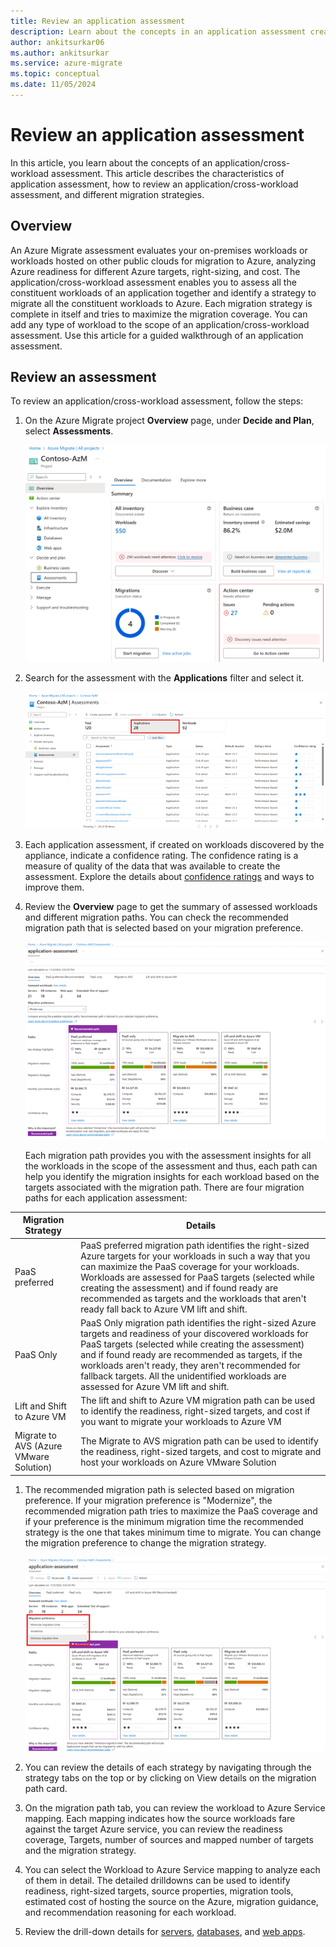 ```yaml
---
title: Review an application assessment
description: Learn about the concepts in an application assessment created using Azure Migrate.
author: ankitsurkar06
ms.author: ankitsurkar
ms.service: azure-migrate
ms.topic: conceptual
ms.date: 11/05/2024
---
```


# Review an application assessment

In this article, you learn about the concepts of an application/cross-workload assessment. This article describes the characteristics of application assessment, how to review an application/cross-workload assessment, and different migration strategies.

## Overview

An Azure Migrate assessment evaluates your on-premises workloads or workloads hosted on other public clouds for migration to Azure, analyzing Azure readiness for different Azure targets, right-sizing, and cost. The application/cross-workload assessment enables you to assess all the constituent workloads of an application together and identify a strategy to migrate all the constituent workloads to Azure. Each migration strategy is complete in itself and tries to maximize the migration coverage. You can add any type of workload to the scope of an application/cross-workload assessment. Use this article for a guided walkthrough of an application assessment.  

## Review an assessment

To review an application/cross-workload assessment, follow the steps: 

1. On the Azure Migrate project **Overview** page, under **Decide and Plan**, select **Assessments**.

   ![Screenshot of Overview page.](./media/review-application-assessment/overview.png)
   
1. Search for the assessment with the **Applications** filter and select it.

   ![Screenshot of list of assessments.](./media/review-application-assessment/assessments.png)

1. Each application assessment, if created on workloads discovered by the appliance, indicate a confidence rating. The confidence rating is a measure of quality of the data that was available to create the assessment. Explore the details about [confidence ratings](confidence-ratings.md) and ways to improve them.
1. Review the **Overview** page to get the summary of assessed workloads and different migration paths. You can check the recommended migration path that is selected based on your migration preference.  

   ![Screenshot of list of assessed workloads.](./media/review-application-assessment/assessed-workloads.png)

   Each migration path provides you with the assessment insights for all the workloads in the scope of the assessment and thus, each path can help you identify the migration insights for each workload based on the targets associated with the migration path. There are four migration paths for each application assessment:

  | **Migration Strategy** | **Details**  |
  |----------|------|
  | PaaS preferred  | PaaS preferred migration path identifies the right-sized Azure targets for your workloads in such a way that you can maximize the PaaS coverage for your workloads. Workloads are assessed for PaaS targets (selected while creating the assessment) and if found ready are recommended as targets and the workloads that aren't ready fall back to Azure VM lift and shift.   |
  | PaaS Only      | PaaS Only migration path identifies the right-sized Azure targets and readiness of your discovered workloads for PaaS targets (selected while creating the assessment) and if found ready are recommended as targets, if the workloads aren't ready, they aren't recommended for fallback targets. All the unidentified workloads are assessed for Azure VM lift and shift.   |
  | Lift and Shift to Azure VM  | The lift and shift to Azure VM migration path can be used to identify the readiness, right-sized targets, and cost if you want to migrate your workloads to Azure VM   |
  | Migrate to AVS (Azure VMware Solution)  | The Migrate to AVS migration path can be used to identify the readiness, right-sized targets, and cost to migrate and host your workloads on Azure VMware Solution   |

1. The recommended migration path is selected based on migration preference. If your migration preference is "Modernize", the recommended migration path tries to maximize the PaaS coverage and if your preference is the minimum migration time the recommended strategy is the one that takes minimum time to migrate. You can change the migration preference to change the migration strategy.

   ![Screenshot of migration preference dropdown.](./media/review-application-assessment/migration-preference.png)

1. You can review the details of each strategy by navigating through the strategy tabs on the top or by clicking on View details on the migration path card.  
1. On the migration path tab, you can review the workload to Azure Service mapping. Each mapping indicates how the source workloads fare against the target Azure service, you can review the readiness coverage, Targets, number of sources and mapped number of targets and the migration strategy.  
1. You can select the Workload to Azure Service mapping to analyze each of them in detail. The detailed drilldowns can be used to identify readiness, right-sized targets, source properties, migration tools, estimated cost of hosting the source on the Azure, migration guidance, and recommendation reasoning for each workload.
1. Review the drill-down details for [servers](review-assessment.md), [databases](review-sql-assessment.md), and [web apps](review-web-app-assessment.md).